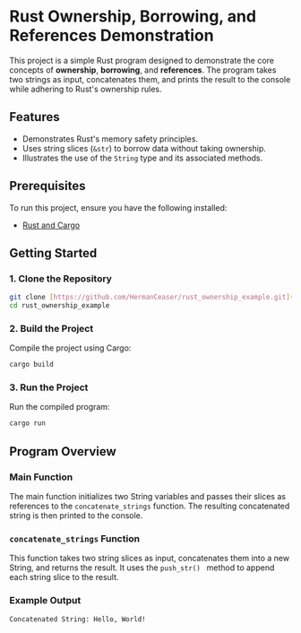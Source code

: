# Rust Ownership, Borrowing, and References Demonstration

This project is a simple Rust program designed to demonstrate the core concepts of **ownership**, **borrowing**, and **references**. The program takes two strings as input, concatenates them, and prints the result to the console while adhering to Rust's ownership rules.

## Features
- Demonstrates Rust's memory safety principles.
- Uses string slices (`&str`) to borrow data without taking ownership.
- Illustrates the use of the `String` type and its associated methods.

## Prerequisites
To run this project, ensure you have the following installed:
- [Rust and Cargo](https://www.rust-lang.org/tools/install)

## Getting Started

### 1. Clone the Repository
```bash
git clone [https://github.com/HermanCeaser/rust_ownership_example.git](https://github.com/HermanCeaser/rust_ownership_example)
cd rust_ownership_example
```

### 2. Build the Project
Compile the project using Cargo:
```bash
cargo build
```

### 3. Run the Project
Run the compiled program:
```bash
cargo run
```

## Program Overview

### Main Function
The main function initializes two String variables and passes their slices as references to the `concatenate_strings` function. The resulting concatenated string is then printed to the console.

### `concatenate_strings` Function

This function takes two string slices as input, concatenates them into a new String, and returns the result. It uses the `push_str() ` method to append each string slice to the result.

### Example Output
```bash
Concatenated String: Hello, World!
```

